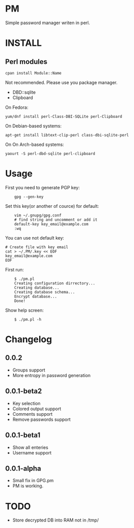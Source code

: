 PM
==

Simple password manager writen in perl.

# INSTALL

## Perl modules

	cpan install Module::Name

Not recommended. Please use you package manager.

* DBD::sqlite
* Clipboard

On Fedora:

	yum/dnf install perl-Class-DBI-SQLite perl-Clipboard

On Debian-based systems:

	apt-get install libtext-clip-perl class-dbi-sqlite-perl

On On Arch-based systems:

    yaourt -S perl-dbd-sqlite perl-clipboard

# Usage

First you need to generate PGP key:

        gpg --gen-key

Set this key(or another of cource) for default:
        
        vim ~/.gnupg/gpg.conf
        # find string and uncomment or add it
        default-key key_email@example.com
        :wq

You can use not default key:

	# Create file with key email
	cat > ~/.PM/.key << EOF
	key_email@example.com
	EOF

First run:
       
        $ ./pm.pl
        Creating configuration dirrectory...
        Creating database...
        Creating database schema...
        Encrypt database...
        Done!

Show help screen:

        $ ./pm.pl -h

# Changelog

## 0.0.2
* Groups support
* More entropy in password generation

## 0.0.1-beta2

* Key selection
* Colored output support
* Comments support
* Remove passwords support

## 0.0.1-beta1

* Show all enteries
* Username support

## 0.0.1-alpha

* Small fix in GPG.pm
* PM is working.

# TODO

* Store decrypted DB into RAM not in /tmp/